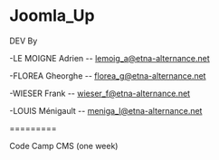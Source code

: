 Joomla_Up
=========
DEV By

-LE MOIGNE Adrien -- lemoig_a@etna-alternance.net

-FLOREA Gheorghe -- florea_g@etna-alternance.net

-WIESER Frank -- wieser_f@etna-alternance.net

-LOUIS Ménigault -- meniga_l@etna-alternance.net

=========

Code Camp CMS (one week)
